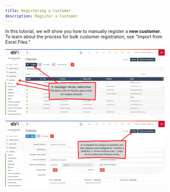 ```yaml
---
title: Registering a Customer
description: Register a Customer
---
```


In this tutorial, we will show you how to manually register a **new customer**. To learn about the process for bulk customer registration, see "Import from Excel Files."

![](../../../../assets/importardatos/1.png)

![](../../../../assets/importardatos/2.png)
